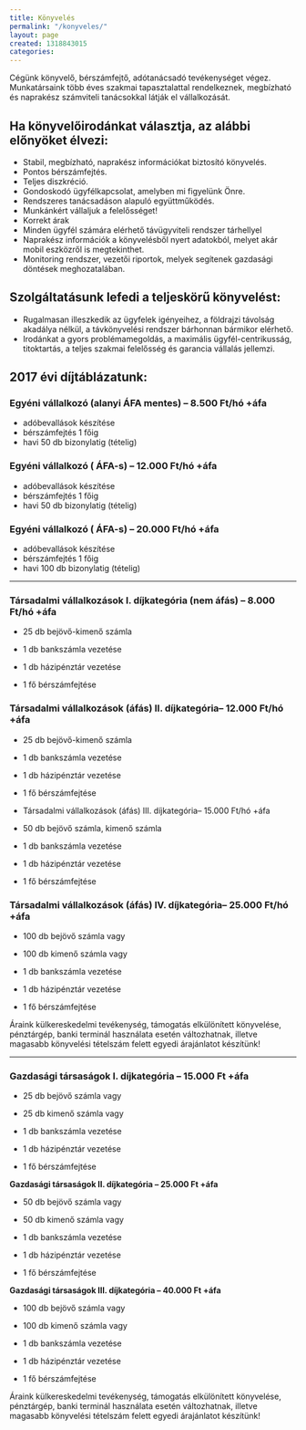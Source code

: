 ```yaml
---
title: Könyvelés
permalink: "/konyveles/"
layout: page
created: 1318843015
categories: 
---
```

Cégünk könyvelő, bérszámfejtő, adótanácsadó tevékenységet végez. Munkatársaink több éves szakmai tapasztalattal rendelkeznek, megbízható és naprakész számviteli tanácsokkal látják el vállalkozását. 

## Ha könyvelőirodánkat választja, az alábbi előnyöket élvezi:

*   Stabil, megbízható, naprakész információkat biztosító könyvelés.
*   Pontos bérszámfejtés.
*   Teljes diszkréció.
*   Gondoskodó ügyfélkapcsolat, amelyben mi figyelünk Önre.
*   Rendszeres tanácsadáson alapuló együttműködés.
*   Munkánkért vállaljuk a felelősséget!
*   Korrekt árak
*   Minden ügyfél számára elérhető távügyviteli rendszer tárhellyel
*   Naprakész információk a könyvelésből nyert adatokból, melyet akár mobil eszközről is megtekinthet.
*   Monitoring rendszer, vezetői riportok, melyek segítenek gazdasági döntések meghozatalában.

## Szolgáltatásunk lefedi a teljeskörű könyvelést:

*   Rugalmasan illeszkedik az ügyfelek igényeihez, a földrajzi távolság akadálya nélkül, a távkönyvelési rendszer bárhonnan bármikor elérhető.
*   Irodánkat a gyors problémamegoldás, a maximális ügyfél-centrikusság, titoktartás, a teljes szakmai felelősség és garancia vállalás jellemzi.

## 2017 évi díjtáblázatunk:

### Egyéni vállalkozó (alanyi ÁFA mentes) – 8.500 Ft/hó +áfa

*   adóbevallások készítése
*   bérszámfejtés 1 főig
*   havi 50 db bizonylatig (tételig)

### Egyéni vállalkozó ( ÁFA-s) – 12.000 Ft/hó +áfa

*   adóbevallások készítése
*   bérszámfejtés 1 főig
*   havi 50 db bizonylatig (tételig)  

### Egyéni vállalkozó ( ÁFA-s) – 20.000 Ft/hó +áfa

*   adóbevallások készítése
*   bérszámfejtés 1 főig
*   havi 100 db bizonylatig (tételig)  

_________________________________________________________________________

### Társadalmi vállalkozások I. díjkategória (nem áfás) – 8.000 Ft/hó +áfa

*   25 db bejövő-kimenő számla  

*   1 db bankszámla vezetése  

*   1 db házipénztár vezetése  

*   1 fő bérszámfejtése  

### Társadalmi vállalkozások (áfás) II. díjkategória– 12.000 Ft/hó +áfa

*   25 db bejövő-kimenő számla  

*   1 db bankszámla vezetése  

*   1 db házipénztár vezetése  

*   1 fő bérszámfejtése
*   Társadalmi vállalkozások (áfás) III. díjkategória– 15.000 Ft/hó +áfa
*   50 db bejövő számla, kimenő számla  

*   1 db bankszámla vezetése  

*   1 db házipénztár vezetése  

*   1 fő bérszámfejtése  

### Társadalmi vállalkozások (áfás) IV. díjkategória– 25.000 Ft/hó +áfa

*   100 db bejövő számla vagy  

*   100 db kimenő számla vagy  

*   1 db bankszámla vezetése  

*   1 db házipénztár vezetése  

*   1 fő bérszámfejtése  

Áraink külkereskedelmi tevékenység, támogatás elkülönített könyvelése, pénztárgép, banki terminál használata esetén változhatnak, illetve magasabb könyvelési tételszám felett egyedi árajánlatot készítünk!

___________________________________________________________________

### Gazdasági társaságok I. díjkategória – 15.000 Ft +áfa

*   25 db bejövő számla vagy  

*   25 db kimenő számla vagy  

*   1 db bankszámla vezetése  

*   1 db házipénztár vezetése  

*   1 fő bérszámfejtése  

**Gazdasági társaságok II. díjkategória – 25.000 Ft +áfa**

*   50 db bejövő számla vagy
*   50 db kimenő számla vagy
*   1 db bankszámla vezetése  

*   1 db házipénztár vezetése  

*   1 fő bérszámfejtése  

**Gazdasági társaságok III. díjkategória – 40.000 Ft +áfa**

*   100 db bejövő számla vagy  

*   100 db kimenő számla vagy  

*   1 db bankszámla vezetése  

*   1 db házipénztár vezetése  

*   1 fő bérszámfejtése  

Áraink külkereskedelmi tevékenység, támogatás elkülönített könyvelése, pénztárgép, banki terminál használata esetén változhatnak, illetve magasabb könyvelési tételszám felett egyedi árajánlatot készítünk!